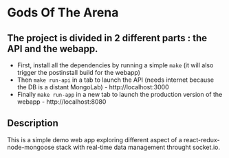 # Gods Of The Arena

The project is divided in 2 different parts : the API and the webapp.
---------------
- First, install all the dependencies by running a simple `make` (it will also trigger the postinstall build for the webapp)
- Then `make run-api` in a tab to launch the API (needs internet because the DB is a distant MongoLab) - http://localhost:3000
- Finally `make run-app` in a new tab to launch the production version of the webapp - http://localhost:8080

Description
---------------
This is a simple demo web app exploring different aspect of a react-redux-node-mongoose stack with real-time data management throught socket.io.
